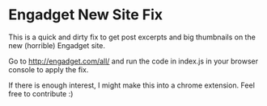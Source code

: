 # Engadget New Site Fix
This is a quick and dirty fix to get post excerpts and big thumbnails on the new (horrible) Engadget site. 

Go to http://engadget.com/all/ and run the code in index.js in your browser console to apply the fix.

If there is enough interest, I might make this into a chrome extension. Feel free to contribute :)
